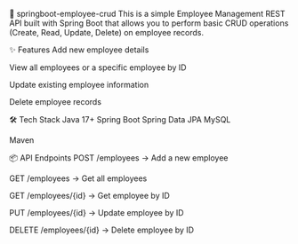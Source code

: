 🌟 springboot-employee-crud
This is a simple Employee Management REST API built with Spring Boot that allows you to perform basic CRUD operations (Create, Read, Update, Delete) on employee records.

✨ Features
Add new employee details

View all employees or a specific employee by ID

Update existing employee information

Delete employee records

🛠 Tech Stack
Java 17+
Spring Boot
Spring Data JPA
 MySQL

Maven

📦 API Endpoints
POST /employees → Add a new employee

GET /employees → Get all employees

GET /employees/{id} → Get employee by ID

PUT /employees/{id} → Update employee by ID

DELETE /employees/{id} → Delete employee by ID
